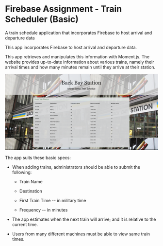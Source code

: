 # Firebase Assignment - Train Scheduler (Basic) #

A train schedule application that incorporates Firebase to host arrival and departure data

This app  incorporates Firebase to host arrival and departure data. 

This app retrieves and manipulates this information with Moment.js. The website provides up-to-date information 
about various trains, namely their arrival times and how many minutes remain until they arrive at their station.

![](assets/images/Train1.png)

The app suits these basic specs:
  
  * When adding trains, administrators should be able to submit the following:
    
    * Train Name
    
    * Destination 
    
    * First Train Time -- in military time
    
    * Frequency -- in minutes
  
  * The app estimates when the next train will arrive; and it is relative to the current time.
  
  * Users from many different machines must be able to view same train times.
